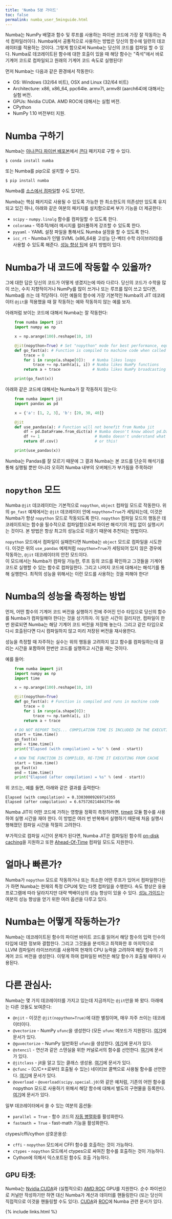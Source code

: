 ```yaml
---
title: 'Numba 5분 가이드'
toc: false
permalink: numba_user_5minguide.html
---
```


Numba는 NumPy 배열과 함수 및 루프를 사용하는 파이썬 코드에 가장 잘 작동하는 즉석 컴파일러이다.
Numba에서 공통적으로 사용하는 방법은 당신의 함수에 일련의 데코레이터를 적용하는 것이다.
그렇게 함으로써 Numba는 당신의 코드를 컴파일 할 수 있다.
Numba로 데코레이트된 함수에 대한 호출이 있을 때 해당 함수는 \"즉석\"에서 바로 기계어 코드로 컴파일되고 원래의 기계어 코드 속도로 실행된다!

먼저 Numba는 다음과 같은 환경에서 작동한다:

-   OS: Windows (32/64 비트), OSX and Linux (32/64 비트)
-   Architecture: x86, x86\_64, ppc64le. armv7l, armv8l (aarch64)에 대해서는 실험 버전.
-   GPUs: Nvidia CUDA. AMD ROC에 대해서는 실험 버전.
-   CPython
-   NumPy 1.10 버전부터 지원.

Numba 구하기
================

Numba는 [아나콘다 파이썬 배포본](https://www.anaconda.com/)에서 [콘다](https://conda.io/docs/) 패키지로 구할 수 있다.

    $ conda install numba

또는 Numba를 pip으로 설치할 수 있다.

    $ pip install numba

Numba를 [소스에서 컴파일](numba_user_installing.html)할 수도 있지만, 

Numba는 핵심 패키지로 사용될 수 있도록 가능한 한 최소한도의 의존성만 있도록 유지되고 있긴 하나,
아래와 같은 여분의 패키지를 설치함으로써 부가 기능을 더 제공한다:

-   `scipy` - `numpy.linalg` 함수를 컴파일할 수 있도록 한다.
-   `colorama` - 역추적/에러 메시지를 컬러풀하게 강조할 수 있도록 한다.
-   `pyyaml` - YAML 설정 파일을 통해서도 Numba 설정을 할 수 있도록 한다.
-   `icc_rt` - Numba가 인텔 SVML (x86\_64용 고성능 단-벡터 수학 라이브러리)를 사용할 수 있도록 해준다. [성능 향상 팁](numba_user_performance-tips.html)에 설치 방법이 있다.

Numba가 내 코드에 작동할 수 있을까?
============================

그에 대한 답은 당신의 코드가 어떻게 생겼지는에 따라 다르다. 
당신의 코드가 수학을 많이 쓰는, 수치 지향적이거나 NumPy를 많이 쓰거나 또는 루프를 많이 쓰고 있다면,
Numba를 쓰는 데 적당하다.
이런 예들의 함수에 가장 기본적인 Numba의 JIT 데코레이터 `@jit`을 적용했을 때
잘 작동하는 예와 작동하지 않는 예를 보자.

아래처럼 보이는 코드에 대해서 Numba는 잘 작동한다:

```python
    from numba import jit
    import numpy as np

    x = np.arange(100).reshape(10, 10)

    @jit(nopython=True) # Set "nopython" mode for best performance, equivalent to @njit
    def go_fast(a): # Function is compiled to machine code when called the first time
        trace = 0
        for i in range(a.shape[0]):   # Numba likes loops
            trace += np.tanh(a[i, i]) # Numba likes NumPy functions
        return a + trace              # Numba likes NumPy broadcasting

    print(go_fast(x))
```

아래와 같은 코드에 대해서는 Numba가 잘 작동하지 않는다:

```python
    from numba import jit
    import pandas as pd

    x = {'a': [1, 2, 3], 'b': [20, 30, 40]}

    @jit
    def use_pandas(a): # Function will not benefit from Numba jit
        df = pd.DataFrame.from_dict(a) # Numba doesn't know about pd.DataFrame
        df += 1                        # Numba doesn't understand what this is
        return df.cov()                # or this!

    print(use_pandas(x))
```

Numba는 Pandas를 잘 모르기 때문에 그 결과 Numba는 본 코드를 단순히 해석기를 통해 실행될 뿐만 아니라
오히려 Numba 내부의 오버헤드가 부가됨을 주목하라!

`nopython` 모드
========================

Numba `@jit` 데코레이터는 기본적으로 `nopython`, `object` 컴파일 모드로 작동한다.
위의 `go_fast` 예제에서는 `@jit` 데코레이터 안에 `nopython=True`가 세팅되는데,
이것은 Numba가 항상 `nopython` 모드로 작동되도록 한다.
`nopython` 컴파일 모드의 행동은 데코레이트되는 함수을 필수적으로 컴파일함으로써 파이썬 해석기의 개입 없이 실행시키는 것이다.
본 방법은 항상 최고의 성능으로 이끌기 때문에 추천되는 방법이다.

`nopython` 모드에서 컴파일이 실패한다면 Numba는 `object` 모드로 컴파일을 시도한다. 
이것은 위의 `use_pandas` 예제처럼 `nopython=True`가 세팅되어 있지 않은 경우에 작동하는,
`@jit` 데코레이터의 안전 모드이다.  
이 모드에서는 Numba가 컴파일 가능한, 루프 등의 코드를 확인하고 그것들을 기계어 코드로 실행할 수 있는 함수로 컴파일한다.
그리고 나머지 코드에 대해서는 해석기를 통해 실행한다.
최적의 성능을 위해서는 이런 모드를 사용하는 것을 피해야 한다!

Numba의 성능을 측정하는 방법
========================================

먼저, 어떤 함수의 기계어 코드 버전을 실행하기 전에 주어진 인수 타입으로 당신의 함수를 Numba가 컴파일해야 한다는 것을 상기하자.
이 일은 시간이 걸리지만, 컴파일이 한번 완료되면 Numba는 해당 기계어 코드 버전을 저장해 놓는다.
그리고 같은 타입으로 다시 호출된다면 다시 컴파일하지 않고 미리 저장된 버전을 재사용한다.

성능을 측정할 때 자주하는 실수는 위의 행동을 고려하지 않고 함수를 컴파일하는데 걸리는 시간을 포함하여 한번만 코드를 실행하고 시간을 재는 것이다.

예를 들어:

```python
    from numba import jit
    import numpy as np
    import time

    x = np.arange(100).reshape(10, 10)

    @jit(nopython=True)
    def go_fast(a): # Function is compiled and runs in machine code
        trace = 0
        for i in range(a.shape[0]):
            trace += np.tanh(a[i, i])
        return a + trace

    # DO NOT REPORT THIS... COMPILATION TIME IS INCLUDED IN THE EXECUTION TIME!
    start = time.time()
    go_fast(x)
    end = time.time()
    print("Elapsed (with compilation) = %s" % (end - start))

    # NOW THE FUNCTION IS COMPILED, RE-TIME IT EXECUTING FROM CACHE
    start = time.time()
    go_fast(x)
    end = time.time()
    print("Elapsed (after compilation) = %s" % (end - start))
```

위 코드는, 예를 들면, 아래와 같은 결과를 출력한다:

    Elapsed (with compilation) = 0.33030009269714355
    Elapsed (after compilation) = 6.67572021484375e-06

Numba JIT이 어떤 코드에 가하는 영향을 정확히 측정하려면, [timeit](https://docs.python.org/3/library/timeit.html) 모듈 함수를 사용하여 실행 시간을 재야 한다.
이 방법은 여러 번 반복해서 실행하기 때문에 처음 실행시 행해졌던 컴파일 시간을 적절히 고려한다.

부가적으로 컴파일 시간이 문제가 된다면, Numba JIT은 컴파일된 함수의 [on-disk caching](numba_user_jit.html)을 지원하고
또한 [Ahead-Of-Time](numba_user_pycc.html) 컴파일 모드도 지원한다.

얼마나 빠른가?
===============

Numba가 `nopython` 모드로 작동하거나 또는 최소한 어떤 루프가 있어서 컴파일한다든가 하면 Numba는 현재의 특정 CPU에 맞는 타켓 컴파일을 수행한다.
속도 향상은 응용프로그램에 따라 달라지지만 대략 백배이상의 성능 향상이 있을 수 있다.
[성능 가이드](numba_user_performance-tips.html)는 여분의 성능 향상을 얻기 위한 여러 옵션을 다루고 있다.  

Numba는 어떻게 작동하는가?
====================

Numba는 데코레이트된 함수의 파이썬 바이트 코드를 읽어서 해당 함수의 입력 인수의 타입에 대한 정보와 결합한다.
그리고 그것들을 분석하고 최적화한 후 마지막으로 LLVM 컴파일러 라이브러리를 사용하여 현재의 CPU 능력을 고려하여 해당 함수의 기계어 코드 버전을 생성한다.
이렇게 하여 컴파일된 버전은 해당 함수가 호출될 때마다 사용된다.

다른 관심사:
=========================

Numba는 몇 가지 데코레이터를 가지고 있는데 지금까지는 `@jit`만을 봐 왔다.
아래에는 다른 것들도 보여준다:

-   `@njit` - 이것은 `@jit(nopython=True)`에 대한 별칭이며, 매우 자주 쓰이는 데코레이터이다.
-   `@vectorize` - NumPy `ufunc`을 생성한다 (모든 `ufunc` 메쏘드가 지원된다). [여기](numba_user_vectorize.html)에 문서가 있다.
-   `@guvectorize` - NumPy 일반화된 `ufunc`을 생성한다. [여기](numba_user_vectorize.html)에 문서가 있다.
-   `@stencil` - 연산과 같은 스텐실을 위한 커널로서의 함수를 선언한다. [여기](numba_user_stencil.html)에 문서가 있다.
-   `@jitclass` - jit을 알고 있는 클래스 생성용. [여기](numba_user_jitclass.html)에 문서가 있다.
-   `@cfunc` - (C/C++로부터 호출될 수 있는) 네이티브 콜백으로 사용될 함수를 선언한다. [여기](numba_user_cfunc.html)에 문서가 있다.
-   `@overload` - `@overload(scipy.special.j0)`와 같은 예처럼, 기존의 어떤 함수를 nopython 모드로 사용하기 위해서 해당 함수에 대해서 별도의 구현물을 등록한다. [여기](numba_extendig_numba_xxx.html)에 문서가 있다.

일부 데코레이터에서 쓸 수 있는 여분의 옵션들:

-   `parallel = True` - 함수 코드의 [자동 병렬화](numba_user_parallel.html)를 활성화한다.
-   `fastmath = True` - fast-math 기능을 활성화한다.

ctypes/cffi/cython 상호운용성:

-   `cffi` - `nopython` 모드에서 CFFI 함수를 호출하는 것이 가능하다.
-   `ctypes` - `nopython` 모드에서 ctypes으로 싸여진 함수를 호출하는 것이 가능하다. 
-   Cython에 의해서 익스포트된 함수도 호출 가능하다.

GPU 타겟:
------------

Numba는 [Nvidia CUDA](https://developer.nvidia.com/cuda-zone)와 (실험적으로) [AMD ROC](https://rocm.github.io/) GPU를 지원한다.
순수 파이썬으로 커널만 작성하기만 하면 대신 Numba가 계산과 데이터를 핸들링한다 (또는 당신이 직접적으로 이것을 핸들링할 수도 있다).
[CUDA](http://numba.pydata.org/numba-doc/latest/cuda/index.html#cuda-index)와 [ROC](http://numba.pydata.org/numba-doc/latest/roc/index.html#roc-index)에 Numba 관련 문서가 있다.

{% include links.html %}